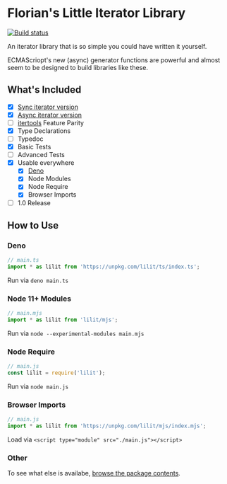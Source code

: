 # Florian's Little Iterator Library

[![Build status][tr-svg]][travis]

An iterator library that is so simple you could have written it yourself.

ECMAScriopt's new (async) generator functions are powerful and almost seem to be designed to build libraries like these.

## What's Included
- [x] [Sync iterator version](./src/iter.ts)
- [x] [Async iterator version](./src/async-iter.ts)
- [ ] [itertools] Feature Parity
- [x] Type Declarations
- [ ] Typedoc
- [x] Basic Tests
- [ ] Advanced Tests
- [x] Usable everywhere
    - [x] [Deno]
    - [x] Node Modules
    - [x] Node Require
    - [x] Browser Imports
- [ ] 1.0 Release

[deno]: https://deno.land
[itertools]: https://docs.python.org/2/library/itertools.html

## How to Use

### Deno

```ts
// main.ts
import * as lilit from 'https://unpkg.com/lilit/ts/index.ts';
```
Run via `deno main.ts`

### Node 11+ Modules

```js
// main.mjs
import * as lilit from 'lilit/mjs';
```

Run via `node --experimental-modules main.mjs`

### Node Require
```js
// main.js
const lilit = require('lilit');
```

Run via `node main.js`

### Browser Imports
```js
// main.js
import * as lilit from 'https://unpkg.com/lilit/mjs/index.mjs';
```

Load via `<script type="module" src="./main.js"></script>`

### Other
To see what else is availabe, [browse the package contents](https://unpkg.com/lilit/).


[tr-svg]: https://travis-ci.org/qwtel/lilit.svg?branch=master
[travis]: https://travis-ci.org/qwtel/lilit
